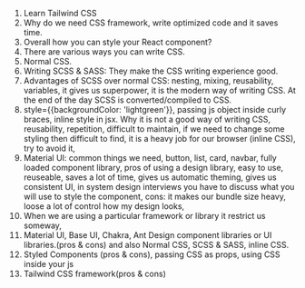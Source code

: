 1. Learn Tailwind CSS
2. Why do we need CSS framework, write optimized code and it saves time.
3. Overall how you can style your React component?
4. There are various ways you can write CSS.
5. Normal CSS.
6. Writing SCSS & SASS: They make the CSS writing experience good.
7. Advantages of SCSS over normal CSS: nesting, mixing, reusability, variables, it gives us superpower, it is the modern way of writing CSS. At the end of the day SCSS is converted/compiled to CSS. 
8. style={{backgroundColor: 'lightgreen'}}, passing js object inside curly braces, inline style in jsx. Why it is not a good way of writing CSS, reusability, repetition, difficult to maintain, if we need to change some styling then difficult to find, it is a heavy job for our browser (inline CSS), try to avoid it, 
9. Material UI: common things we need, button, list, card, navbar, fully loaded component library, pros of using a design library, easy to use, reuseable, saves a lot of time, gives us automatic theming, gives us consistent UI, in system design interviews you have to discuss what you will use to style the component, cons: it makes our bundle size heavy, loose a lot of control how my design looks,
10. When we are using a particular framework or library it restrict us someway, 
11. Material UI, Base UI, Chakra, Ant Design component libraries or UI libraries.(pros & cons) and also Normal CSS, SCSS & SASS, inline CSS.
12. Styled Components (pros & cons), passing CSS as props, using CSS inside your js 
13. Tailwind CSS framework(pros & cons)
